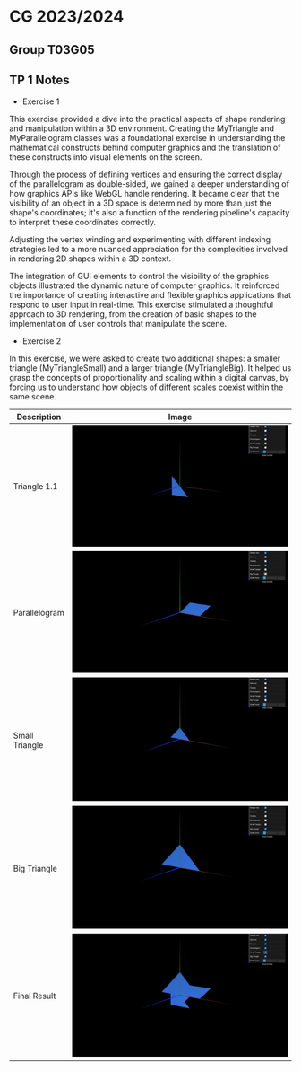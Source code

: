 # CG 2023/2024

## Group T03G05

## TP 1 Notes

- Exercise 1

This exercise provided a dive into the practical aspects of shape rendering and manipulation within a 3D environment. Creating the MyTriangle and MyParallelogram classes was a foundational exercise in understanding the mathematical constructs behind computer graphics and the translation of these constructs into visual elements on the screen.

Through the process of defining vertices and ensuring the correct display of the parallelogram as double-sided, we gained a deeper understanding of how graphics APIs like WebGL handle rendering. It became clear that the visibility of an object in a 3D space is determined by more than just the shape's coordinates; it's also a function of the rendering pipeline's capacity to interpret these coordinates correctly.

Adjusting the vertex winding and experimenting with different indexing strategies led to a more nuanced appreciation for the complexities involved in rendering 2D shapes within a 3D context.

The integration of GUI elements to control the visibility of the graphics objects illustrated the dynamic nature of computer graphics. It reinforced the importance of creating interactive and flexible graphics applications that respond to user input in real-time.
This exercise stimulated a thoughtful approach to 3D rendering, from the creation of basic shapes to the implementation of user controls that manipulate the scene.


- Exercise 2

In this exercise, we were asked to create two additional shapes: a smaller triangle (MyTriangleSmall) and a larger triangle (MyTriangleBig). It helped us grasp the concepts of proportionality and scaling within a digital canvas, by forcing us to understand how objects of different scales 
coexist within the same scene.


| Description      | Image |
|------------------|-------|
| Triangle 1.1     | ![Triangle 1.1](screenshots/cgra-t03g05-tp1-1.png) |
| Parallelogram    | ![Parallelogram](screenshots/cgra-t03g05-tp1-2.png) |
| Small Triangle   | ![Small Triangle](screenshots/cgra-t03g05-tp1-3.png) |
| Big Triangle     | ![Big Triangle](screenshots/cgra-t03g05-tp1-4.png) |
| Final Result     | ![Final Result](screenshots/cgra-t03g05-tp1-5.png) |


